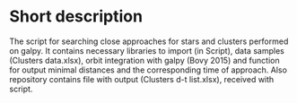 # Short description
The script for searching close approaches for stars and clusters performed on galpy. It contains necessary libraries to import (in Script), data samples (Clusters data.xlsx), orbit integration with galpy (Bovy 2015) and function for output minimal distances and the corresponding time of approach. Also repository contains file with output (Clusters d-t list.xlsx), received with script. 
